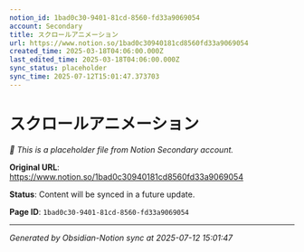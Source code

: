 ```yaml
---
notion_id: 1bad0c30-9401-81cd-8560-fd33a9069054
account: Secondary
title: スクロールアニメーション
url: https://www.notion.so/1bad0c30940181cd8560fd33a9069054
created_time: 2025-03-18T04:06:00.000Z
last_edited_time: 2025-03-18T04:06:00.000Z
sync_status: placeholder
sync_time: 2025-07-12T15:01:47.373703
---
```


# スクロールアニメーション

*🔄 This is a placeholder file from Notion Secondary account.*

**Original URL**: https://www.notion.so/1bad0c30940181cd8560fd33a9069054

**Status**: Content will be synced in a future update.

**Page ID**: `1bad0c30-9401-81cd-8560-fd33a9069054`

---

*Generated by Obsidian-Notion sync at 2025-07-12 15:01:47*
